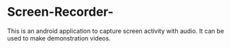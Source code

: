 # Screen-Recorder-
This is an android application to capture screen activity with audio. It can be used to make demonstration videos.
